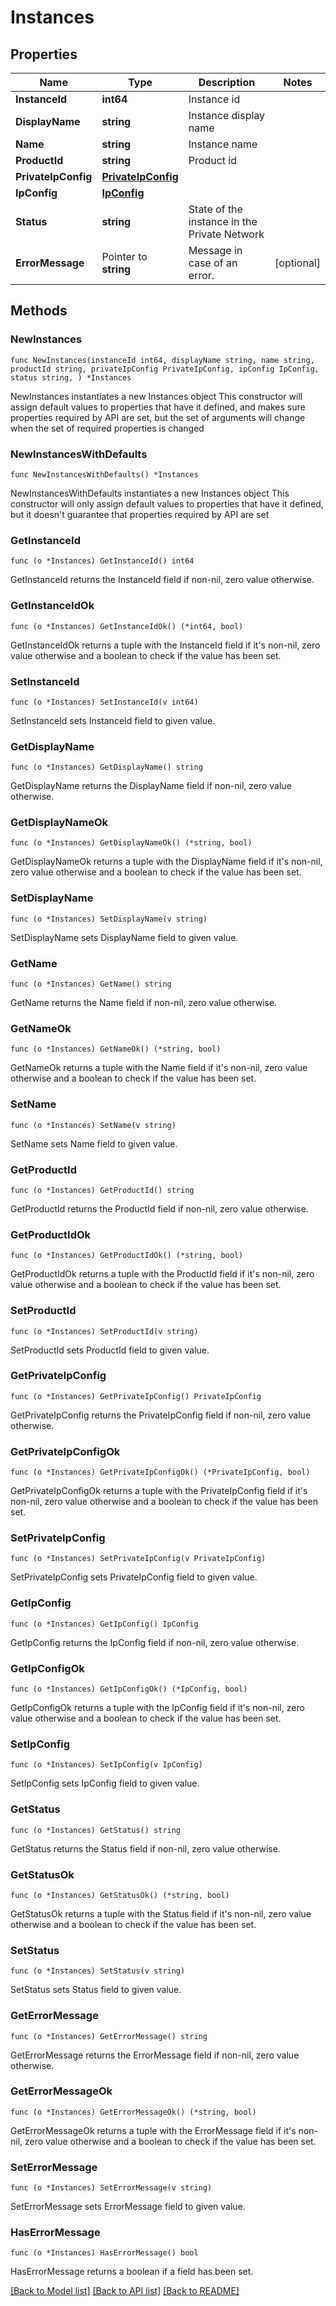 # Instances

## Properties

Name | Type | Description | Notes
------------ | ------------- | ------------- | -------------
**InstanceId** | **int64** | Instance id | 
**DisplayName** | **string** | Instance display name | 
**Name** | **string** | Instance name | 
**ProductId** | **string** | Product id | 
**PrivateIpConfig** | [**PrivateIpConfig**](PrivateIpConfig.md) |  | 
**IpConfig** | [**IpConfig**](IpConfig.md) |  | 
**Status** | **string** | State of the instance in the Private Network | 
**ErrorMessage** | Pointer to **string** | Message in case of an error. | [optional] 

## Methods

### NewInstances

`func NewInstances(instanceId int64, displayName string, name string, productId string, privateIpConfig PrivateIpConfig, ipConfig IpConfig, status string, ) *Instances`

NewInstances instantiates a new Instances object
This constructor will assign default values to properties that have it defined,
and makes sure properties required by API are set, but the set of arguments
will change when the set of required properties is changed

### NewInstancesWithDefaults

`func NewInstancesWithDefaults() *Instances`

NewInstancesWithDefaults instantiates a new Instances object
This constructor will only assign default values to properties that have it defined,
but it doesn't guarantee that properties required by API are set

### GetInstanceId

`func (o *Instances) GetInstanceId() int64`

GetInstanceId returns the InstanceId field if non-nil, zero value otherwise.

### GetInstanceIdOk

`func (o *Instances) GetInstanceIdOk() (*int64, bool)`

GetInstanceIdOk returns a tuple with the InstanceId field if it's non-nil, zero value otherwise
and a boolean to check if the value has been set.

### SetInstanceId

`func (o *Instances) SetInstanceId(v int64)`

SetInstanceId sets InstanceId field to given value.


### GetDisplayName

`func (o *Instances) GetDisplayName() string`

GetDisplayName returns the DisplayName field if non-nil, zero value otherwise.

### GetDisplayNameOk

`func (o *Instances) GetDisplayNameOk() (*string, bool)`

GetDisplayNameOk returns a tuple with the DisplayName field if it's non-nil, zero value otherwise
and a boolean to check if the value has been set.

### SetDisplayName

`func (o *Instances) SetDisplayName(v string)`

SetDisplayName sets DisplayName field to given value.


### GetName

`func (o *Instances) GetName() string`

GetName returns the Name field if non-nil, zero value otherwise.

### GetNameOk

`func (o *Instances) GetNameOk() (*string, bool)`

GetNameOk returns a tuple with the Name field if it's non-nil, zero value otherwise
and a boolean to check if the value has been set.

### SetName

`func (o *Instances) SetName(v string)`

SetName sets Name field to given value.


### GetProductId

`func (o *Instances) GetProductId() string`

GetProductId returns the ProductId field if non-nil, zero value otherwise.

### GetProductIdOk

`func (o *Instances) GetProductIdOk() (*string, bool)`

GetProductIdOk returns a tuple with the ProductId field if it's non-nil, zero value otherwise
and a boolean to check if the value has been set.

### SetProductId

`func (o *Instances) SetProductId(v string)`

SetProductId sets ProductId field to given value.


### GetPrivateIpConfig

`func (o *Instances) GetPrivateIpConfig() PrivateIpConfig`

GetPrivateIpConfig returns the PrivateIpConfig field if non-nil, zero value otherwise.

### GetPrivateIpConfigOk

`func (o *Instances) GetPrivateIpConfigOk() (*PrivateIpConfig, bool)`

GetPrivateIpConfigOk returns a tuple with the PrivateIpConfig field if it's non-nil, zero value otherwise
and a boolean to check if the value has been set.

### SetPrivateIpConfig

`func (o *Instances) SetPrivateIpConfig(v PrivateIpConfig)`

SetPrivateIpConfig sets PrivateIpConfig field to given value.


### GetIpConfig

`func (o *Instances) GetIpConfig() IpConfig`

GetIpConfig returns the IpConfig field if non-nil, zero value otherwise.

### GetIpConfigOk

`func (o *Instances) GetIpConfigOk() (*IpConfig, bool)`

GetIpConfigOk returns a tuple with the IpConfig field if it's non-nil, zero value otherwise
and a boolean to check if the value has been set.

### SetIpConfig

`func (o *Instances) SetIpConfig(v IpConfig)`

SetIpConfig sets IpConfig field to given value.


### GetStatus

`func (o *Instances) GetStatus() string`

GetStatus returns the Status field if non-nil, zero value otherwise.

### GetStatusOk

`func (o *Instances) GetStatusOk() (*string, bool)`

GetStatusOk returns a tuple with the Status field if it's non-nil, zero value otherwise
and a boolean to check if the value has been set.

### SetStatus

`func (o *Instances) SetStatus(v string)`

SetStatus sets Status field to given value.


### GetErrorMessage

`func (o *Instances) GetErrorMessage() string`

GetErrorMessage returns the ErrorMessage field if non-nil, zero value otherwise.

### GetErrorMessageOk

`func (o *Instances) GetErrorMessageOk() (*string, bool)`

GetErrorMessageOk returns a tuple with the ErrorMessage field if it's non-nil, zero value otherwise
and a boolean to check if the value has been set.

### SetErrorMessage

`func (o *Instances) SetErrorMessage(v string)`

SetErrorMessage sets ErrorMessage field to given value.

### HasErrorMessage

`func (o *Instances) HasErrorMessage() bool`

HasErrorMessage returns a boolean if a field has been set.


[[Back to Model list]](../README.md#documentation-for-models) [[Back to API list]](../README.md#documentation-for-api-endpoints) [[Back to README]](../README.md)


